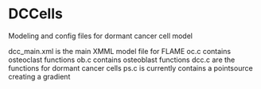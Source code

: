 DCCells
=======

Modeling and config files for dormant cancer cell model

dcc_main.xml is the main XMML model file for FLAME
oc.c contains osteoclast functions
ob.c contains osteoblast functions
dcc.c are the functions for dormant cancer cells
ps.c is currently contains a pointsource creating a gradient
